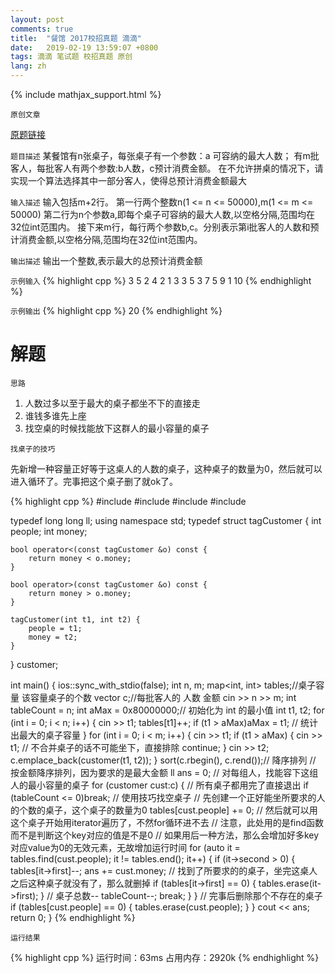 ```yaml
---
layout: post
comments: true
title:  "餐馆 2017校招真题 滴滴"
date:   2019-02-19 13:59:07 +0800
tags: 滴滴 笔试题 校招真题 原创
lang: zh
---
```


<!--引用数学表达式js脚本-->
{% include mathjax_support.html %}

`原创文章`

[原题链接](https://www.nowcoder.com/practice/d2cced737eb54a3aa550f53bb3cc19d0)

`题目描述`
某餐馆有n张桌子，每张桌子有一个参数：a 可容纳的最大人数； 有m批客人，每批客人有两个参数:b人数，c预计消费金额。 在不允许拼桌的情况下，请实现一个算法选择其中一部分客人，使得总预计消费金额最大

`输入描述`
输入包括m+2行。 第一行两个整数n(1 <= n <= 50000),m(1 <= m <= 50000) 第二行为n个参数a,即每个桌子可容纳的最大人数,以空格分隔,范围均在32位int范围内。 接下来m行，每行两个参数b,c。分别表示第i批客人的人数和预计消费金额,以空格分隔,范围均在32位int范围内。

`输出描述`
输出一个整数,表示最大的总预计消费金额

`示例输入`
{% highlight cpp %}
3 5
2 4 2
1 3
3 5
3 7
5 9
1 10
{% endhighlight %}

`示例输出`
{% highlight cpp %}
20
{% endhighlight %}

解题
=

`思路`

1. 人数过多以至于最大的桌子都坐不下的直接走
2. 谁钱多谁先上座
3. 找空桌的时候找能放下这群人的最小容量的桌子

`找桌子的技巧`

先新增一种容量正好等于这桌人的人数的桌子，这种桌子的数量为0，然后就可以进入循环了。完事把这个桌子删了就ok了。

{% highlight cpp %}
#include<iostream>
#include<map>
#include<vector>
#include<algorithm>

typedef long long ll;
using namespace std;
typedef struct tagCustomer {
    int people;
    int money;

    bool operator<(const tagCustomer &o) const {
        return money < o.money;
    }

    bool operator>(const tagCustomer &o) const {
        return money > o.money;
    }

    tagCustomer(int t1, int t2) {
        people = t1;
        money = t2;
    }
} customer;

int main() {
    ios::sync_with_stdio(false);
    int n, m;
    map<int, int> tables;//桌子容量 该容量桌子的个数
    vector<customer> c;//每批客人的 人数 金额
    cin >> n >> m;
    int tableCount = n;
    int aMax = 0x80000000;// 初始化为 int 的最小值
    int t1, t2;
    for (int i = 0; i < n; i++) {
        cin >> t1;
        tables[t1]++;
        if (t1 > aMax)aMax = t1;
        // 统计出最大的桌子容量
    }
    for (int i = 0; i < m; i++) {
        cin >> t1;
        if (t1 > aMax) {
            cin >> t1;
            // 不合并桌子的话不可能坐下，直接排除
            continue;
        }
        cin >> t2;
        c.emplace_back(customer(t1, t2));
    }
    sort(c.rbegin(), c.rend());// 降序排列
    // 按金额降序排列，因为要求的是最大金额
    ll ans = 0;
    // 对每组人，找能容下这组人的最小容量的桌子
    for (customer cust:c) {
        // 所有桌子都用完了直接退出
        if (tableCount <= 0)break;
        // 使用技巧找空桌子
        // 先创建一个正好能坐所要求的人的个数的桌子，这个桌子的数量为0
        tables[cust.people] += 0;
        // 然后就可以用这个桌子开始用iterator遍历了，不然for循环进不去
        // 注意，此处用的是find函数而不是判断这个key对应的值是不是0
        // 如果用后一种方法，那么会增加好多key对应value为0的无效元素，无故增加运行时间
        for (auto it = tables.find(cust.people); it != tables.end(); it++) {
            if (it->second > 0) {
                tables[it->first]--;
                ans += cust.money;
                // 找到了所要求的的桌子，坐完这桌人之后这种桌子就没有了，那么就删掉
                if (tables[it->first] == 0) {
                    tables.erase(it->first);
                }
                // 桌子总数--
                tableCount--;
                break;
            }
        }
        // 完事后删除那个不存在的桌子
        if (tables[cust.people] == 0) {
            tables.erase(cust.people);
        }
    }
    cout << ans;
    return 0;
}
{% endhighlight %}

`运行结果`

{% highlight cpp %}
运行时间：63ms
占用内存：2920k
{% endhighlight %}


